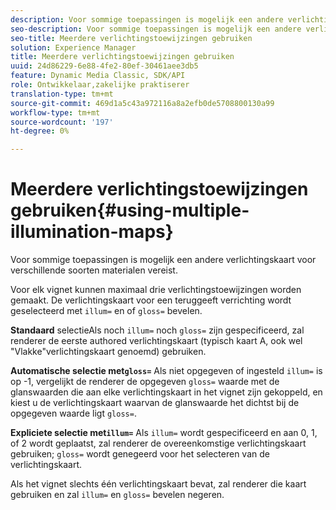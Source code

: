 ```yaml
---
description: Voor sommige toepassingen is mogelijk een andere verlichtingskaart voor verschillende soorten materialen vereist.
seo-description: Voor sommige toepassingen is mogelijk een andere verlichtingskaart voor verschillende soorten materialen vereist.
seo-title: Meerdere verlichtingstoewijzingen gebruiken
solution: Experience Manager
title: Meerdere verlichtingstoewijzingen gebruiken
uuid: 24d86229-6e88-4fe2-80ef-30461aee3db5
feature: Dynamic Media Classic, SDK/API
role: Ontwikkelaar,zakelijke praktiserer
translation-type: tm+mt
source-git-commit: 469d1a5c43a972116a8a2efb0de5708800130a99
workflow-type: tm+mt
source-wordcount: '197'
ht-degree: 0%

---
```



# Meerdere verlichtingstoewijzingen gebruiken{#using-multiple-illumination-maps}

Voor sommige toepassingen is mogelijk een andere verlichtingskaart voor verschillende soorten materialen vereist.

Voor elk vignet kunnen maximaal drie verlichtingstoewijzingen worden gemaakt. De verlichtingskaart voor een teruggeeft verrichting wordt geselecteerd met `illum=` en of `gloss=` bevelen.

**Standaard** selectieAls noch  `illum=` noch  `gloss=` zijn gespecificeerd, zal renderer de eerste authored verlichtingskaart (typisch kaart A, ook wel &quot;Vlakke&quot;verlichtingskaart genoemd) gebruiken.

**Automatische selectie met`gloss=`** Als niet opgegeven of ingesteld  `illum=` is op -1, vergelijkt de renderer de opgegeven  `gloss=` waarde met de glanswaarden die aan elke verlichtingskaart in het vignet zijn gekoppeld, en kiest u de verlichtingskaart waarvan de glanswaarde het dichtst bij de opgegeven waarde ligt  `gloss=`.

**Expliciete selectie met`illum=`** Als  `illum=` wordt gespecificeerd en aan 0, 1, of 2 wordt geplaatst, zal renderer de overeenkomstige verlichtingskaart gebruiken;  `gloss=` wordt genegeerd voor het selecteren van de verlichtingskaart.

Als het vignet slechts één verlichtingskaart bevat, zal renderer die kaart gebruiken en zal `illum=` en `gloss=` bevelen negeren.
